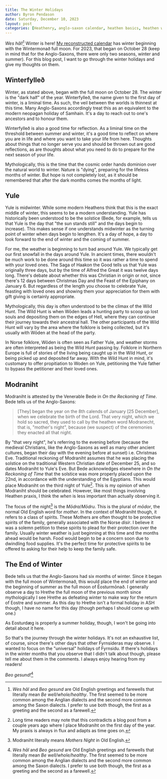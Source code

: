 ```yaml
---
title: The Winter Holidays
author: Byron Pendason
date: Saturday, December 10, 2023
layout: post
categories: [Heathenry, anglo-saxon calendar, heathen basics, heathen worship, reconstruction]
---
```


*Wes hāl!*[^1] Winter is here! [My reconstructed calendar](https://www.minewyrtruman.com/anglosaxoncalendar) has winter beginning with the Wintermonað full moon. For 2023, that began on October 28 (keep in mind that for the Anglo-Saxons, there were only two seasons, winter and summer). For this blog post, I want to go through the winter holidays and give my thoughts on them.

## Winterfylleð

Winter, as stated above, began with the full moon on October 28. The winter is the "dark half" of the year. Winterfylleð, the name given to the first day of winter, is a liminal time. As such, the veil between the worlds is thinnest at this time. Many Anglo-Saxons accordingly treat this as an equivalent to the modern neopagan holiday of Samhain. It's a day to reach out to one's ancestors and to honour them.

Winterfylleð is also a good time for reflection. As a liminal time on the threshold between summer and winter, it's a good time to reflect on where you are in life and where you want to take your life from here. Thoughts about things that no longer serve you and should be thrown out are good reflections, as are thoughts about what you need to do to prepare for the next season of your life.

Mythologically, this is the time that the cosmic order hands dominion over the natural world to winter. Nature is "dying", preparing for the lifeless months of winter. But hope is not completely lost, as it should be remembered that after the dark months comes the months of light.

## Yule

Yule is midwinter. While some modern Heathens think that this is the exact middle of winter, this seems to be a modern understanding. Yule has historically been understood to be the solstice (Bede, for example, tells us that Yule is the day that "the sun stands still" and the days begin to increase). This makes sense if one understands midwinter as the turning point of winter when days begin to lengthen. It's a day of hope, a day to look forward to the end of winter and the coming of summer.

For me, the weather is beginning to turn bad around Yule. We typically get our first snowfall in the days around Yule. In ancient times, there wouldn't be much work to be done around this time so it was rather a time to spend with your loved ones. The Saga of Haakon the Good tells us that Yule was originally three days, but by the time of Alfred the Great it was twelve days long. There's debate about whether this was Christian in origin or not, since there's 12 days between Christmas Day and the Feast of the Epiphany on January 6. But regardless of the length you choose to celebrate Yule, feasting with loved ones and showing them your appreciation for them with gift giving is certainly appropriate. 

Mythologically, this day is often understood to be the climax of the Wild Hunt. The Wild Hunt is when Wōden leads a hunting party to scoop up lost souls and depositing them on the edges of Hell, where they can continue their journey towards their ancestral hall. The other participants of the Wild Hunt will vary by the area where the folklore is being collected, but it's usually with Wōden at the head of the party.

In Norse folklore, Wōden is often seen as Father Yule, and weather storms are often interpreted as being the Wild Hunt passing by. Folklore in Northern Europe is full of stories of the living being caught up in the Wild Hunt, or being picked up and deposited far away. With the Wild Hunt in mind, it's customary to offer propitiation to Woden on Yule, petitioning the Yule father to bypass the petitioner and their loved ones.

## Modraniht

Modraniht is attested by the Venerable Bede in *On the Reckoning of Time*. Bede tells us of the Anglo-Saxons:

> [They] began the year on the 8th calends of January [25 December], when we celebrate the birth of the Lord. That very night, which we hold so sacred, they used to call by the heathen word Modranecht, that is, "mother's night", because (we suspect) of the ceremonies they enacted all that night.

By "that very night", he's referring to the evening before (because the medieval Christians, like the Anglo-Saxons as well as many other ancient cultures, began their day with the evening before at sunset) i.e. Christmas Eve. Traditional reckoning of Modraniht assumes that he was placing the solstice on the traditional Western Christian date of December 25, and so dates Modraniht to Yule's Eve. But Bede acknowledges elsewhere in *On the Reckoning of Time* that the solstice was more properly placed upon the 22nd, in accordance with the understanding of the Egyptians. This would place Modraniht on the third night of Yule[^3]. This is my opinion of when Modraniht should be celebrated. However, like most things involving Heathen praxis, I think the *when* is less important than actually observing it.

The focus of the night[^2] is the *Mōdra*/*Mōdru*. This is the plural of *mōdor*, the normal Old English word for *mother*. In the context of Modraniht though, it refers to a class of spirits. These Mothers are often thought to be protective spirits of the family, generally associated with the Norse *disir*. I believe it was a solemn petition to these spirits to plead for their protection over the family. Usually winter weather is just beginning at this time and the months ahead would be harsh. Food would begin to be a concern soon due to dwindling food supplies. It's the perfect time for protective spirits to be offered to asking for their help to keep the family safe.

## The End of Winter

Bede tells us that the Anglo-Saxons had six months of winter. Since it began with the full moon of Wintermonað, this would place the end of winter and the beginning of summer as the full moon of Ēosturmōnað. I generally observe a day to Hrethe the full moon of the previous month since mythologically I see Hrethe as defeating winter to make way for the return of Eostre and summer. As this day to Hrethe isn't a formal holiday in ASH though, I have no name for this day (though perhaps I should come up with one.) 

As Eosturdæg is properly a summer holiday, though, I won't be going into detail about it here.

So that's the journey through the winter holidays. It's not an exhaustive list, of course, since there's other days that other Fyrnsideras may observe. I wanted to focus on the "universal" holidays of Fyrnsidu. If there's holidays in the winter months that you observe that I didn't talk about though, please tell me about them in the comments. I always enjoy hearing from my readers!

*Beo gesund!*[^1]

[^1]: *Wes hāl* and *Beo gesund* are Old English greetings and farewells that literally mean *Be well/whole/healthy*. The first seemed to be more common among the Anglian dialects and the second more common among the Saxon dialects. I prefer to use both though, the first as a greeting and the second as a farewell.

[^2]: Modraniht literally means *Mothers Night* in Old English.

[^3]: Long time readers may note that this contradicts a blog post from a couple years ago where I place Modraniht on the first day of the year. My praxis is always in flux and adapts as time goes on.
